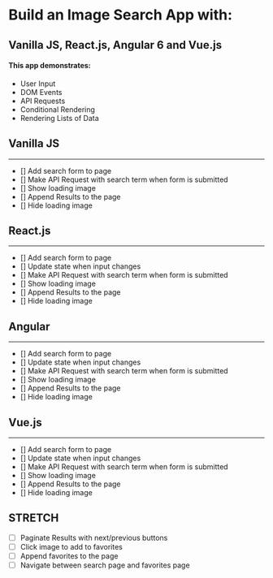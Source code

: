 # Build an Image Search App with:
## Vanilla JS, React.js, Angular 6 and Vue.js


#### This app demonstrates:

* User Input
* DOM Events
* API Requests
* Conditional Rendering
* Rendering Lists of Data

## Vanilla JS
---

* [] Add search form to page
* [] Make API Request with search term when form is submitted
* [] Show loading image
* [] Append Results to the page
* [] Hide loading image

## React.js
---

* [] Add search form to page
* [] Update state when input changes
* [] Make API Request with search term when form is submitted
* [] Show loading image
* [] Append Results to the page
* [] Hide loading image

## Angular
---

* [] Add search form to page
* [] Update state when input changes
* [] Make API Request with search term when form is submitted
* [] Show loading image
* [] Append Results to the page
* [] Hide loading image

## Vue.js
---

* [] Add search form to page
* [] Update state when input changes
* [] Make API Request with search term when form is submitted
* [] Show loading image
* [] Append Results to the page
* [] Hide loading image

## STRETCH

* [ ] Paginate Results with next/previous buttons
* [ ] Click image to add to favorites
* [ ] Append favorites to the page
* [ ] Navigate between search page and favorites page
